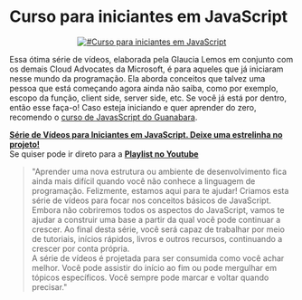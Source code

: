 # Curso para iniciantes em JavaScript

<p align="center">
  <a href= "https://www.youtube.com/playlist?list=PLb2HQ45KP0WsFop0pItGSUYl6baYjKEye"><img alt="#Curso para iniciantes em JavaScript" src="https://camo.githubusercontent.com/5e4e512a9fba4d33300fa431e2c5fb07d476d5f15194bc75dfbf3da545f73e43/68747470733a2f2f63646e2e69636f6e73636f75742e636f6d2f69636f6e2f667265652f706e672d3235362f6a6176617363726970742d323735323134382d323238343936352e706e67" /></a>
</p>

Essa ótima série de vídeos, elaborada pela Glaucia Lemos em conjunto com os demais Cloud Advocates da Microsoft, é para aqueles que já iniciaram nesse mundo da programação. Ela aborda conceitos que talvez uma pessoa que está começando agora ainda não saiba, como por exemplo, escopo da função, client side, server side, etc. Se você já está por dentro, então esse faça-o! Caso esteja iniciando e quer aprender do zero, recomendo o [curso de JavasScript do Guanabara](https://github.com/danielfreitasce/aprendendo-javascript/tree/main/curso-em-video). 

**[Série de Vídeos para Iniciantes em JavaScript. Deixe uma estrelinha no projeto!](https://github.com/glaucia86/js-101-beginners-ms)**  
Se quiser pode ir direto para a **[Playlist no Youtube](https://www.youtube.com/playlist?list=PLb2HQ45KP0WsFop0pItGSUYl6baYjKEye)**

> "Aprender uma nova estrutura ou ambiente de desenvolvimento fica ainda mais difícil quando você não conhece a linguagem de programação. Felizmente, estamos aqui para te ajudar! Criamos esta série de vídeos para focar nos conceitos básicos de JavaScript.  
Embora não cobriremos todos os aspectos do JavaScript, vamos te ajudar a construir uma base a partir da qual você pode continuar a crescer. Ao final desta série, você será capaz de trabalhar por meio de tutoriais, inícios rápidos, livros e outros recursos, continuando a crescer por conta própria.  
A série de vídeos é projetada para ser consumida como você achar melhor. Você pode assistir do início ao fim ou pode mergulhar em tópicos específicos. Você sempre pode marcar e voltar quando precisar."